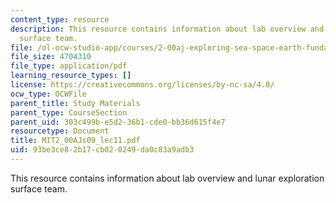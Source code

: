 ```yaml
---
content_type: resource
description: This resource contains information about lab overview and lunar exploration
  surface team.
file: /ol-ocw-studio-app/courses/2-00aj-exploring-sea-space-earth-fundamentals-of-engineering-design-spring-2009/93be3ce82b17cb020249da0c83a9adb3_MIT2_00AJs09_lec11.pdf
file_size: 4704310
file_type: application/pdf
learning_resource_types: []
license: https://creativecommons.org/licenses/by-nc-sa/4.0/
ocw_type: OCWFile
parent_title: Study Materials
parent_type: CourseSection
parent_uid: 303c499b-e5d2-36b1-cde0-bb36d615f4e7
resourcetype: Document
title: MIT2_00AJs09_lec11.pdf
uid: 93be3ce8-2b17-cb02-0249-da0c83a9adb3
---
```

This resource contains information about lab overview and lunar exploration surface team.